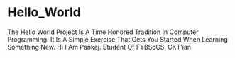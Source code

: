 # Hello_World
The Hello World Project Is A Time Honored Tradition In Computer Programming. It Is A Simple Exercise That Gets You Started When Learning Something New.
Hi I Am Pankaj.
Student Of FYBScCS.
CKT'ian
